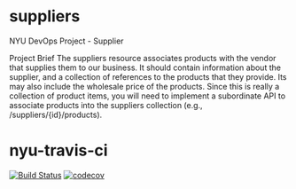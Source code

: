 # suppliers
NYU DevOps Project - Supplier

Project Brief
The suppliers resource associates products with the vendor that supplies them to our business.
It should contain information about the supplier, and a collection of references to the products
that they provide. Its may also include the wholesale price of the products. Since this is really a
collection of product items, you will need to implement a subordinate API to associate products
into the suppliers collection (e.g., /suppliers/{id}/products).

# nyu-travis-ci
[![Build Status](https://travis-ci.com/devops-suppliers/suppliers.svg?branch=master)](https://travis-ci.com/devops-suppliers/suppliers)
[![codecov](https://codecov.io/gh/devops-suppliers/suppliers/branch/master/graph/badge.svg)](https://codecov.io/gh/devops-suppliers/suppliers)